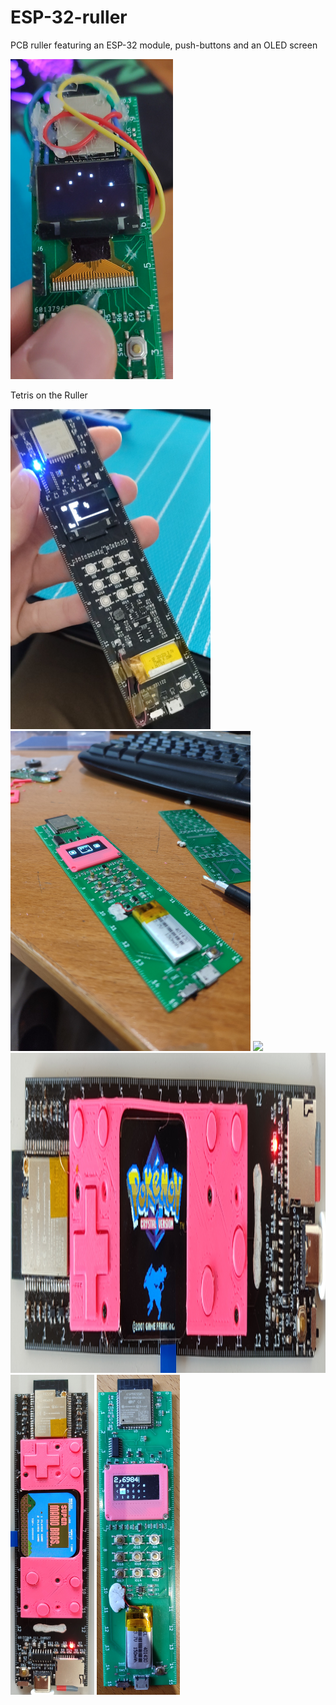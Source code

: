 # ESP-32-ruller
PCB ruller featuring an ESP-32 module, push-buttons and an OLED screen

<img src="photos/v0.1.png" height="512"/>

Tetris on the Ruller

<img src="photos/ruller_v1.jpg" height="512"/>
<img src="photos/ruller_v2.jpg" height="512"/>
<img src="photos/v0_v2.jpg" height="512"/>
<img src="photos/pokemon.jpg" height="512"/>
<img src="photos/mario.jpg" height="512"/>
<img src="photos/calculator.jpg" height="512"/>
